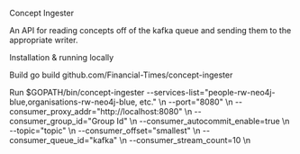 Concept Ingester

An API for reading concepts off of the kafka queue and sending them to the appropriate writer.

Installation & running locally

Build
go build github.com/Financial-Times/concept-ingester

Run
$GOPATH/bin/concept-ingester
    --services-list="people-rw-neo4j-blue,organisations-rw-neo4j-blue, etc." \n
    --port="8080" \n
    --consumer_proxy_addr="http://localhost:8080" \n
    --consumer_group_id="Group Id" \n
    --consumer_autocommit_enable=true \n
    --topic="topic" \n
    --consumer_offset="smallest" \n
    --consumer_queue_id="kafka" \n
    --consumer_stream_count=10 \n

